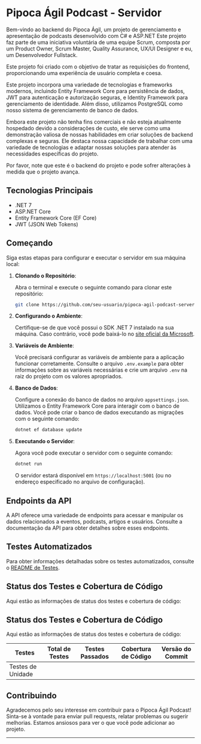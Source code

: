 # Pipoca Ágil Podcast - Servidor

Bem-vindo ao backend do Pipoca Ágil, um projeto de gerenciamento e apresentação de podcasts desenvolvido com C# e ASP.NET Este projeto faz parte de uma iniciativa voluntária de uma equipe Scrum, composta por um Product Owner, Scrum Master, Quality Assurance, UX/UI Designer e eu, um Desenvolvedor Fullstack.

Este projeto foi criado com o objetivo de tratar as requisições do frontend, proporcionando uma experiência de usuário completa e coesa.

Este projeto incorpora uma variedade de tecnologias e frameworks modernos, incluindo Entity Framework Core para persistência de dados, JWT para autenticação e autorização seguras, e Identity Framework para gerenciamento de identidade. Além disso, utilizamos PostgreSQL como nosso sistema de gerenciamento de banco de dados.

Embora este projeto não tenha fins comerciais e não esteja atualmente hospedado devido a considerações de custo, ele serve como uma demonstração valiosa de nossas habilidades em criar soluções de backend complexas e seguras. Ele destaca nossa capacidade de trabalhar com uma variedade de tecnologias e adaptar nossas soluções para atender às necessidades específicas do projeto.

Por favor, note que este é o backend do projeto e pode sofrer alterações à medida que o projeto avança.

## Tecnologias Principais

- .NET 7
- ASP.NET Core
- Entity Framework Core (EF Core)
- JWT (JSON Web Tokens)

## Começando

Siga estas etapas para configurar e executar o servidor em sua máquina local:

1. **Clonando o Repositório**:

   Abra o terminal e execute o seguinte comando para clonar este repositório:

   ```bash
   git clone https://github.com/seu-usuario/pipoca-agil-podcast-server.git
   ```

2. **Configurando o Ambiente**:

   Certifique-se de que você possui o SDK .NET 7 instalado na sua máquina. Caso contrário, você pode baixá-lo no [site oficial da Microsoft](https://dotnet.microsoft.com/download/dotnet/7.0).

3. **Variáveis de Ambiente**:

   Você precisará configurar as variáveis de ambiente para a aplicação funcionar corretamente. Consulte o arquivo `.env.example` para obter informações sobre as variáveis necessárias e crie um arquivo `.env` na raiz do projeto com os valores apropriados.

4. **Banco de Dados**:

   Configure a conexão do banco de dados no arquivo `appsettings.json`. Utilizamos o Entity Framework Core para interagir com o banco de dados. Você pode criar o banco de dados executando as migrações com o seguinte comando:

   ```bash
   dotnet ef database update
   ```

5. **Executando o Servidor**:

   Agora você pode executar o servidor com o seguinte comando:

   ```bash
   dotnet run
   ```

   O servidor estará disponível em `https://localhost:5001` (ou no endereço especificado no arquivo de configuração).

## Endpoints da API

A API oferece uma variedade de endpoints para acessar e manipular os dados relacionados a eventos, podcasts, artigos e usuários. Consulte a documentação da API para obter detalhes sobre esses endpoints.

## Testes Automatizados

Para obter informações detalhadas sobre os testes automatizados, consulte o [README de Testes](tests/README.md).


## Status dos Testes e Cobertura de Código

Aqui estão as informações de status dos testes e cobertura de código:

## Status dos Testes e Cobertura de Código

Aqui estão as informações de status dos testes e cobertura de código:

<table>
  <thead>
    <tr>
      <th>Testes</th>
      <th>Total de Testes</th>
      <th>Testes Passados</th>
      <th>Cobertura de Código</th>
      <th>Versão do Commit</th>
    </tr>
  </thead>
  <tbody>
    <tr>
      <td>Testes de Unidade</td>
      <td><!-- INSERT_TOTAL_TESTS --> </td>
      <td><!-- INSERT_PASSED_TESTS --></td>
      <td><!-- INSERT_COVERAGE --></td>
      <td><!-- INSERT_COMMIT_VERSION --></td>
    </tr>
    <!-- Adicione mais linhas para outros tipos de testes -->
  </tbody>
</table>



## Contribuindo

Agradecemos pelo seu interesse em contribuir para o Pipoca Ágil Podcast! Sinta-se à vontade para enviar pull requests, relatar problemas ou sugerir melhorias. Estamos ansiosos para ver o que você pode adicionar ao projeto.

---
